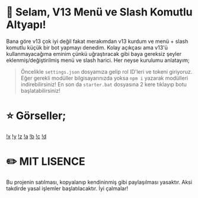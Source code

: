 # 👋 Selam, V13 Menü ve Slash Komutlu Altyapı!

Bana göre v13 çok iyi değil fakat merakımdan v13 kurdum ve menü + slash komutlu küçük bir bot yapmayı denedim. Kolay açıkçası ama v13'ü kullanmayacağıma eminim çünkü uğraştıracak gibi baya gereksiz şeyler eklenmiş/değiştirilmiş menü ve slash harici. Her neyse kurulumu anlatayım;

> Öncelikle `settings.json` dosyamıza gelip rol ID'leri ve tokeni giriyoruz. Eğer gerekli modüller bilgisayarınızda yoksa `npm i` yazarak modülleri indirebilirsiniz! En son da `starter.bat` dosyasına 2 kere tıklayıp botu başlatabilirsiniz!

# ⭐ Görseller;
[!x](https://cdn.discordapp.com/attachments/926175473984212992/927197226835513495/unknown.png)
[!y](https://cdn.discordapp.com/attachments/926175473984212992/927197270024257586/unknown.png)
[!z](https://cdn.discordapp.com/attachments/926175473984212992/927197437024669726/unknown.png)
[!a](https://cdn.discordapp.com/attachments/926175473984212992/927197467110408263/unknown.png)
[!b](https://cdn.discordapp.com/attachments/926175473984212992/927197512761221130/unknown.png)
[!c](https://cdn.discordapp.com/attachments/926175473984212992/927197577429012530/unknown.png)
[!d](https://cdn.discordapp.com/attachments/926175473984212992/927197708064813056/unknown.png)

# ✏️ MIT LISENCE

Bu projenin satılması, kopyalanıp kendininmiş gibi paylaşılması yasaktır. Aksi takdirde yasal işlemler başlatılacaktır. İyi çalmalar!
